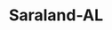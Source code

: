 ---
title: Saraland-AL
slug: saraland-al
f_state:
- cms/state/alabama.md
f_locations:
- cms/payday-loan/advance-america-1163.md
- cms/payday-loan/advance-america-1164.md
- cms/payday-loan/alabama-check-cashing-of-saraland-3634.md
- cms/payday-loan/approved-cash-advance-4691.md
- cms/payday-loan/cash-express-7149.md
- cms/payday-loan/cash-express-7150.md
- cms/payday-loan/cash-max-7912.md
- cms/payday-loan/check-into-cash-11503.md
- cms/payday-loan/check-into-cash-11504.md
- cms/payday-loan/north-side-check-exchange-inc-23083.md
- cms/payday-loan/p-s-check-exchange-23372.md
- cms/payday-loan/p-s-check-exchange-23373.md
- cms/payday-loan/title-cash-27735.md
updated-on: '2024-05-30T13:41:28.615Z'
created-on: '2024-05-30T13:41:28.615Z'
published-on: '2024-05-30T13:54:32.469Z'
f_city: Saraland
layout: '[city].html'
tags: city
---